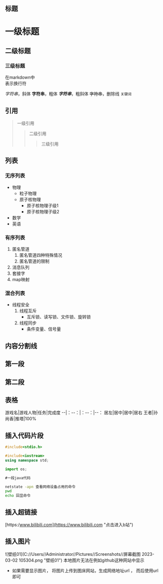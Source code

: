 ## 标题
# 一级标题
## 二级标题
### 三级标题

在markdown中<br>表示换行符

*字符串*，斜体
**字符串**，粗体
***字符串***，粗斜体
~~字符串~~，删除线
`关键词`

## 引用
> 一级引用
>> 二级引用
>>> 三级引用

## 列表
### 无序列表
* 物理
  * 粒子物理
  * 原子核物理
    * 原子核物理子级1
    * 原子核物理子级2
* 数学
* 英语

### 有序列表
1. 匿名管道
   1. 匿名管道四种特殊情况
   2. 匿名管道的限制
2. 消息队列
3. 套接字
4. map映射

### 混合列表
* 线程安全
  1. 线程互斥
     * 互斥锁、读写锁、文件锁、旋转锁
  2. 线程同步
     * 条件变量、信号量

## 内容分割线
第一段
--------
第二段
--------

## 表格

游戏名|游戏人物|任务|完成度
--|：--：|：--：|--：
居左|居中|居中|居右
王者|孙尚香|推塔|100%


## 插入代码片段
```c
#include<stdio.h>
```

```cpp
#include<iostream>
using namespace std;
```

```python
import os;
```

```java
#一段java代码
```

```bash
netstate -apn 查看网络设备占用的命令
pwd
echo 回显命令
```

## 插入超链接
[https:/www.bilibili.com](https://www.bilibili.com "点击进入b站")

## 插入图片
![壁纸01](C://Users//Administrator//Pictures//Screenshots//屏幕截图 2023-03-02 105304.png "壁纸01")
本地图片无法在例如github这种网站中显示
* 如果需要显示图片， 将图片上传到图床网站，生成网络地址url ， 而后使用url即可



